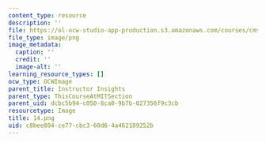 ```yaml
---
content_type: resource
description: ''
file: https://ol-ocw-studio-app-production.s3.amazonaws.com/courses/cms-594-education-technology-studio-spring-2019/c8bee804ce77cbc360d64a462189252b_14.png
file_type: image/png
image_metadata:
  caption: ''
  credit: ''
  image-alt: ''
learning_resource_types: []
ocw_type: OCWImage
parent_title: Instructor Insights
parent_type: ThisCourseAtMITSection
parent_uid: dcbc5b94-c050-8ca0-9b7b-027356f9c3cb
resourcetype: Image
title: 14.png
uid: c8bee804-ce77-cbc3-60d6-4a462189252b
---
```

